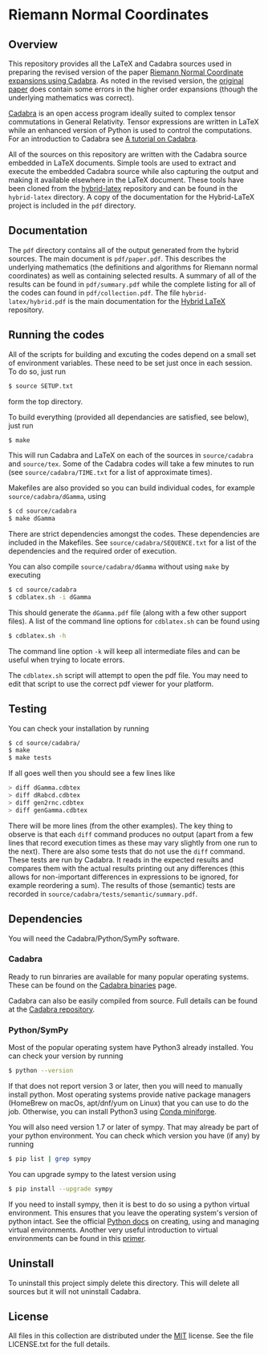 # Riemann Normal Coordinates

## Overview

This repository provides all the LaTeX and Cadabra sources used in preparing the revised version of the paper [Riemann Normal Coordinate expansions using Cadabra][1]. As noted in the revised version, the [original paper][2] does contain some errors in the higher order expansions (though the underlying mathematics was correct).

[Cadabra][3] is an open access program ideally suited to complex tensor commutations in General Relativity. Tensor expressions are written in LaTeX while an enhanced version of Python is used to control the computations. For an introduction to Cadabra see [A tutorial on Cadabra][4].

All of the sources on this repository are written with the Cadabra source embedded in LaTeX documents. Simple tools are used to extract and execute the embedded Cadabra source while also capturing the output and making it available elsewhere in the LaTeX document. These tools have been cloned from the [hybrid-latex][5] repository and can be found in the `hybrid-latex` directory. A copy of the documentation for the Hybrid-LaTeX project is included in the `pdf` directory.

## Documentation

The `pdf` directory contains all of the output generated from the hybrid sources. The main document is `pdf/paper.pdf`. This describes the underlying mathematics (the definitions and algorithms for Riemann normal coordinates) as well as containing selected results. A summary of all of the results can be found in `pdf/summary.pdf` while the complete listing for all of the codes can found in `pdf/collection.pdf`. The file `hybrid-latex/hybrid.pdf` is the main documentation for the [Hybrid LaTeX][5] repository.

## Running the codes

All of the scripts for building and excuting the codes depend on a small set of environment variables. These need to be set just once in each session. To do so, just run

```sh
$ source SETUP.txt
```

form the top directory.

To build everything (provided all dependancies are satisfied, see below), just run

```sh
$ make
```

This will run Cadabra and LaTeX on each of the sources in `source/cadabra` and `source/tex`. Some of the Cadabra codes will take a few minutes to run (see `source/cadabra/TIME.txt` for a list of approximate times).

Makefiles are also provided so you can build individual codes, for example `source/cadabra/dGamma`, using

```sh
$ cd source/cadabra
$ make dGamma
```

There are strict dependencies amongst the codes. These dependencies are included in the Makefiles. See `source/cadabra/SEQUENCE.txt` for a list of the dependencies and the required order of execution.

You can also compile `source/cadabra/dGamma` without using `make` by executing

```sh
$ cd source/cadabra
$ cdblatex.sh -i dGamma
```

This should generate the `dGamma.pdf` file (along with a few other support files). A list of the command line options for `cdblatex.sh` can be found using

```sh
$ cdblatex.sh -h
```

The command line option `-k` will keep all intermediate files and can be useful when trying to locate errors.

The `cdblatex.sh` script will attempt to open the pdf file. You may need to edit that script to use the correct pdf viewer for your platform.

## Testing

You can check your installation by running

```sh
$ cd source/cadabra/
$ make
$ make tests
```

If all goes well then you should see a few lines like

```sh
> diff dGamma.cdbtex
> diff dRabcd.cdbtex
> diff gen2rnc.cdbtex
> diff genGamma.cdbtex
```

There will be more lines (from the other examples). The key thing to observe is that each `diff` command produces no output (apart from a few lines that record execution times as these may vary slightly from one run to the next). There are also some tests that do not use the `diff` command. These tests are run by Cadabra. It reads in the expected results and compares them with the actual results printing out any differences (this allows for non-important differences in expressions to be ignored, for example reordering a sum). The results of those (semantic) tests are recorded in `source/cadabra/tests/semantic/summary.pdf`.

## Dependencies

You will need the Cadabra/Python/SymPy software.

### Cadabra

Ready to run binraries are available for many popular operating systems. These can be found on the [Cadabra binaries][11] page.

Cadabra can also be easily compiled from source. Full details can be found at the [Cadabra repository][6].

### Python/SymPy

Most of the popular operating system have Python3 already installed. You can check your version by running

```sh
$ python --version
```

If that does not report version 3 or later, then you will need to manually install python. Most operating systems provide native package managers (HomeBrew on macOs, apt/dnf/yum on Linux) that you can use to do the job. Otherwise, you can install Python3 using [Conda miniforge][7].

You will also need version 1.7 or later of sympy. That may already be part of your python environment. You can check which version you have (if any) by running

```sh
$ pip list | grep sympy
```

You can upgrade sympy to the latest version using

```sh
$ pip install --upgrade sympy
```

If you need to install sympy, then it is best to do so using a python virtual environment. This ensures that you leave the operating system's version of python intact. See the official [Python docs][9] on creating, using and managing virtual environments. Another very useful introduction to virtual environments can be found in this [primer][10].

## Uninstall

To uninstall this project simply delete this directory. This will delete all sources but it will not uninstall Cadabra.

## License

All files in this collection are distributed under the [MIT][8] license. See the file LICENSE.txt for the full details.

  [1]: https://arxiv.org/abs/0903.2087
  [2]: https://iopscience.iop.org/article/10.1088/0264-9381/26/17/175017
  [3]: https://cadabra.science
  [4]: https://github.com/leo-brewin/cadabra-tutorial
  [5]: https://github.com/leo-brewin/hybrid-latex
  [6]: https://github.com/kpeeters/cadabra2
  [7]: https://github.com/conda-forge/miniforge
  [8]: https://opensource.org/licenses/MIT
  [9]: https://docs.python.org/3/tutorial/venv.html
 [10]: https://realpython.com/python-virtual-environments-a-primer/
 [11]: https://cadabra.science/download.html